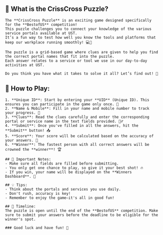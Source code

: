 ## 🤔 What is the CrissCross Puzzle?
    The **CrissCross Puzzle** is an exciting game designed specifically for the **BestofUS** competition! 
    This puzzle challenges you to connect your knowledge of the various service portals available at UST. 
    It’s a fun way to test how well you know the tools and platforms that keep our workplace running smoothly! 💻🔗
    
    The puzzle is a grid-based game where clues are given to help you find the correct portal names that fit into the puzzle.
    Each answer relates to a service or tool we use in our day-to-day activities at UST.
    
    Do you think you have what it takes to solve it all? Let’s find out! 🚀
	
## 📝 How to Play:
    1. **Unique ID**: Start by entering your **UID** (Unique ID). This ensures you can participate in the game only once. 🚪
    2. **Name & Mobile**: Fill in your name and mobile number to track your progress. 📱
    3. **Clues**: Read the clues carefully and enter the corresponding portal or service name in the text fields provided. 🕵️‍♂️
    4. **Submit**: Once you've filled in all the answers, hit the **Submit** button! 📤
    5. **Score**: Your score will be calculated based on the accuracy of your answers. 🏅
    6. **Winner**: The fastest person with all correct answers will be crowned the **winner**! 🏆

    ## 🚨 Important Notes:
    - Make sure all fields are filled before submitting.
    - You only get one chance to play, so give it your best shot! 🔥
    - If you win, your name will be displayed on the **Winners Dashboard**. 🥇

    ## 💡 Tips:
    - Think about the portals and services you use daily. 
    - Don't rush, accuracy is key!
    - Remember to enjoy the game—it's all in good fun!

    ## 📅 Timeline:
    The puzzle is open until the end of the **BestofUS** competition. Make sure to submit your answers before the deadline to be eligible for the winner's spot.

    ### Good luck and have fun! 🎯